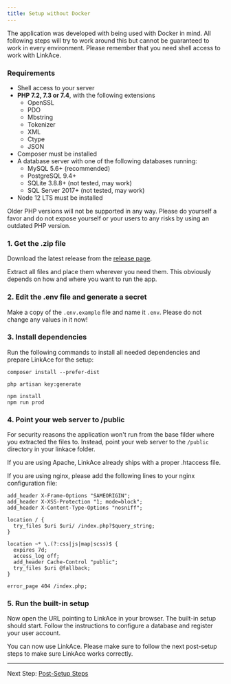 ```yaml
---
title: Setup without Docker
---
```


The application was developed with being used with Docker in mind. All following steps will try to work around this but
cannot be guaranteed to work in every environment. Please remember that you need shell access to work with LinkAce.

### Requirements

* Shell access to your server
* **PHP 7.2, 7.3 or 7.4**, with the following extensions
    * OpenSSL
    * PDO
    * Mbstring
    * Tokenizer
    * XML
    * Ctype
    * JSON
* Composer must be installed
* A database server with one of the following databases running:
    * MySQL 5.6+ (recommended)
    * PostgreSQL 9.4+
    * SQLite 3.8.8+ (not tested, may work)
    * SQL Server 2017+ (not tested, may work)
* Node 12 LTS must be installed

Older PHP versions will not be supported in any way. Please do yourself a favor and do not expose yourself or your users
to any risks by using an outdated PHP version.

### 1. Get the .zip file

Download the latest release from the [release page](https://github.com/Kovah/LinkAce/releases).

Extract all files and place them wherever you need them. This obviously depends on how and where you want to run the
app.

### 2. Edit the .env file and generate a secret

Make a copy of the `.env.example` file and name it `.env`. Please do not change any values in it now!

### 3. Install dependencies

Run the following commands to install all needed dependencies and prepare LinkAce for the setup:

```
composer install --prefer-dist

php artisan key:generate

npm install
npm run prod
```

### 4. Point your web server to /public

For security reasons the application won't run from the base filder where you extracted the files to. Instead, point
your web server to the `/public` directory in your linkace folder.

If you are using Apache, LinkAce already ships with a proper .htaccess file.

If you are using nginx, please add the following lines to your nginx configuration file:

```
add_header X-Frame-Options "SAMEORIGIN";
add_header X-XSS-Protection "1; mode=block";
add_header X-Content-Type-Options "nosniff";

location / {
  try_files $uri $uri/ /index.php?$query_string;
}

location ~* \.(?:css|js|map|scss)$ {
  expires 7d;
  access_log off;
  add_header Cache-Control "public";
  try_files $uri @fallback;
}

error_page 404 /index.php;
```

### 5. Run the built-in setup

Now open the URL pointing to LinkAce in your browser. The built-in setup should start. Follow the instructions to
configure a database and register your user account.

You can now use LinkAce. Please make sure to follow the next post-setup steps to make sure LinkAce works correctly.

---

Next Step: [Post-Setup Steps](/docs/v1/setup/post-setup)
